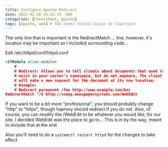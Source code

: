 ```yaml
---
title: Configure Apache Redirect
date: 2023-02-20 15:32:13 -500
categories: [Cheatsheet, Apache]
tags: [apache, web] # TAG names should always be lowercase
---
```


The only line that is important is the RedirectMatch ... line, however, it's location may be important so I included surrounding code...

Edit /etc/httpd/conf/httpd.conf

```xml
<IfModule alias_module>
    #
    # Redirect: Allows you to tell clients about documents that used to
    # exist in your server's namespace, but do not anymore. The client
    # will make a new request for the document at its new location.
    # Example:
    # Redirect permanent /foo http://www.example.com/bar
RedirectMatch ^/$ http://scoop.newspapersystems.com/WebEdit
```

If you want to be a bit more "professional", you should probably change "http" to "https", though haproxy should redirect if you do not. Also, of course, you can modify the /WebEdit to be whatever you would like; for our site, I decided WebEdit was the place to go to...
This is in  by the way, meant to include that at the end

Also you'll need to do a `systemctl restart httpd` for the changes to take effect